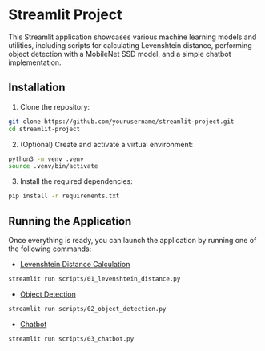 # Streamlit Project

This Streamlit application showcases various machine learning models and utilities, including scripts for calculating Levenshtein distance, performing object detection with a MobileNet SSD model, and a simple chatbot implementation.

## Installation
1. Clone the repository:
```sh
git clone https://github.com/yourusername/streamlit-project.git
cd streamlit-project
```
2. (Optional) Create and activate a virtual environment:
```sh
python3 -m venv .venv
source .venv/bin/activate
```
3. Install the required dependencies:
```sh
pip install -r requirements.txt
```

## Running the Application
Once everything is ready, you can launch the application by running one of the following commands:
- [Levenshtein Distance Calculation](https://app-project-6q8qbsczuhh54nzt3xatcc.streamlit.app/)
```sh
streamlit run scripts/01_levenshtein_distance.py
```
- [Object Detection](https://app-project-br7kujv2xfmky84mbbzqvq.streamlit.app/)
```sh
streamlit run scripts/02_object_detection.py
```
- [Chatbot](https://app-project-v8ffadoqxud23vgymydvp3.streamlit.app/)
```sh
streamlit run scripts/03_chatbot.py
```